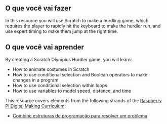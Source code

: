 ## O que você vai fazer

In this resource you will use Scratch to make a hurdling game, which requires the player to rapidly hit the keyboard to make the hurdler run, and use expert timing to make them jump at the right time.

## O que você vai aprender

By creating a Scratch Olympics Hurdler game, you will learn:

- How to animate costumes in Scratch
- How to use conditional selection and Boolean operators to make changes in a program
- How to use conditional selection within loops
- How to use variables to model speed, distance, and time

This resource covers elements from the following strands of the [Raspberry Pi Digital Making Curriculum](https://www.raspberrypi.org/curriculum/):

- [Combine estruturas de programação para resolver um problema](https://www.raspberrypi.org/curriculum/programming/builder)